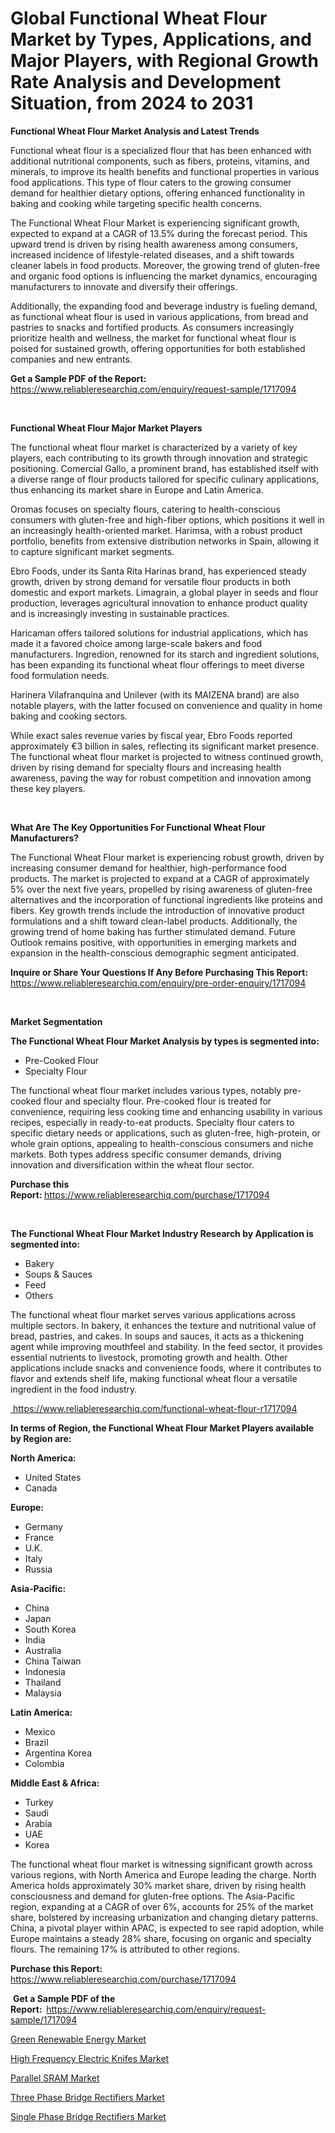 <p><h1>Global Functional Wheat Flour Market by Types, Applications, and Major Players, with Regional Growth Rate Analysis and Development Situation, from 2024 to 2031</h1></p><p><strong>Functional Wheat Flour Market Analysis and Latest Trends</strong></p>
<p><p>Functional wheat flour is a specialized flour that has been enhanced with additional nutritional components, such as fibers, proteins, vitamins, and minerals, to improve its health benefits and functional properties in various food applications. This type of flour caters to the growing consumer demand for healthier dietary options, offering enhanced functionality in baking and cooking while targeting specific health concerns.</p><p>The Functional Wheat Flour Market is experiencing significant growth, expected to expand at a CAGR of 13.5% during the forecast period. This upward trend is driven by rising health awareness among consumers, increased incidence of lifestyle-related diseases, and a shift towards cleaner labels in food products. Moreover, the growing trend of gluten-free and organic food options is influencing the market dynamics, encouraging manufacturers to innovate and diversify their offerings. </p><p>Additionally, the expanding food and beverage industry is fueling demand, as functional wheat flour is used in various applications, from bread and pastries to snacks and fortified products. As consumers increasingly prioritize health and wellness, the market for functional wheat flour is poised for sustained growth, offering opportunities for both established companies and new entrants.</p></p>
<p><strong>Get a Sample PDF of the Report:&nbsp;</strong> <a href="https://www.reliableresearchiq.com/enquiry/request-sample/1717094?utm_campaign=1725&utm_medium=2&utm_source=Github&utm_content=ia&utm_term=19102024&utm_id=functional-wheat-flour">https://www.reliableresearchiq.com/enquiry/request-sample/1717094</a></p>
<p>&nbsp;</p>
<p><strong>Functional Wheat Flour Major Market Players</strong></p>
<p><p>The functional wheat flour market is characterized by a variety of key players, each contributing to its growth through innovation and strategic positioning. Comercial Gallo, a prominent brand, has established itself with a diverse range of flour products tailored for specific culinary applications, thus enhancing its market share in Europe and Latin America. </p><p>Oromas focuses on specialty flours, catering to health-conscious consumers with gluten-free and high-fiber options, which positions it well in an increasingly health-oriented market. Harimsa, with a robust product portfolio, benefits from extensive distribution networks in Spain, allowing it to capture significant market segments.</p><p>Ebro Foods, under its Santa Rita Harinas brand, has experienced steady growth, driven by strong demand for versatile flour products in both domestic and export markets. Limagrain, a global player in seeds and flour production, leverages agricultural innovation to enhance product quality and is increasingly investing in sustainable practices.</p><p>Haricaman offers tailored solutions for industrial applications, which has made it a favored choice among large-scale bakers and food manufacturers. Ingredion, renowned for its starch and ingredient solutions, has been expanding its functional wheat flour offerings to meet diverse food formulation needs.</p><p>Harinera Vilafranquina and Unilever (with its MAIZENA brand) are also notable players, with the latter focused on convenience and quality in home baking and cooking sectors.</p><p>While exact sales revenue varies by fiscal year, Ebro Foods reported approximately €3 billion in sales, reflecting its significant market presence. The functional wheat flour market is projected to witness continued growth, driven by rising demand for specialty flours and increasing health awareness, paving the way for robust competition and innovation among these key players.</p></p>
<p>&nbsp;</p>
<p><strong>What Are The Key Opportunities For Functional Wheat Flour Manufacturers?</strong></p>
<p><p>The Functional Wheat Flour market is experiencing robust growth, driven by increasing consumer demand for healthier, high-performance food products. The market is projected to expand at a CAGR of approximately 5% over the next five years, propelled by rising awareness of gluten-free alternatives and the incorporation of functional ingredients like proteins and fibers. Key growth trends include the introduction of innovative product formulations and a shift toward clean-label products. Additionally, the growing trend of home baking has further stimulated demand. Future Outlook remains positive, with opportunities in emerging markets and expansion in the health-conscious demographic segment anticipated.</p></p>
<p><strong>Inquire or Share Your Questions If Any Before Purchasing This Report:</strong> <a href="https://www.reliableresearchiq.com/enquiry/pre-order-enquiry/1717094?utm_campaign=1725&utm_medium=2&utm_source=Github&utm_content=ia&utm_term=19102024&utm_id=functional-wheat-flour">https://www.reliableresearchiq.com/enquiry/pre-order-enquiry/1717094</a></p>
<p>&nbsp;</p>
<p><strong>Market Segmentation</strong></p>
<p><strong>The Functional Wheat Flour Market Analysis by types is segmented into:</strong></p>
<p><ul><li>Pre-Cooked Flour</li><li>Specialty Flour</li></ul></p>
<p><p>The functional wheat flour market includes various types, notably pre-cooked flour and specialty flour. Pre-cooked flour is treated for convenience, requiring less cooking time and enhancing usability in various recipes, especially in ready-to-eat products. Specialty flour caters to specific dietary needs or applications, such as gluten-free, high-protein, or whole grain options, appealing to health-conscious consumers and niche markets. Both types address specific consumer demands, driving innovation and diversification within the wheat flour sector.</p></p>
<p><strong>Purchase this Report:&nbsp;</strong><a href="https://www.reliableresearchiq.com/purchase/1717094?utm_campaign=1725&utm_medium=2&utm_source=Github&utm_content=ia&utm_term=19102024&utm_id=functional-wheat-flour">https://www.reliableresearchiq.com/purchase/1717094</a></p>
<p>&nbsp;</p>
<p><strong>The Functional Wheat Flour Market Industry Research by Application is segmented into:</strong></p>
<p><ul><li>Bakery</li><li>Soups & Sauces</li><li>Feed</li><li>Others</li></ul></p>
<p><p>The functional wheat flour market serves various applications across multiple sectors. In bakery, it enhances the texture and nutritional value of bread, pastries, and cakes. In soups and sauces, it acts as a thickening agent while improving mouthfeel and stability. In the feed sector, it provides essential nutrients to livestock, promoting growth and health. Other applications include snacks and convenience foods, where it contributes to flavor and extends shelf life, making functional wheat flour a versatile ingredient in the food industry.</p></p>
<p><a href="https://www.reliableresearchiq.com/functional-wheat-flour-r1717094?utm_campaign=1725&utm_medium=2&utm_source=Github&utm_content=ia&utm_term=19102024&utm_id=functional-wheat-flour">&nbsp;https://www.reliableresearchiq.com/functional-wheat-flour-r1717094</a></p>
<p><strong>In terms of Region, the Functional Wheat Flour Market Players available by Region are:</strong></p>
<p>
    <p> <strong> North America: </strong>
        <ul>
            <li>United States</li>
            <li>Canada</li>
        </ul>
        </p> 
    <p> <strong> Europe: </strong>
        <ul>
            <li>Germany</li>
            <li>France</li>
            <li>U.K.</li>
            <li>Italy</li>
            <li>Russia</li>
        </ul>
        </p> 
    <p> <strong> Asia-Pacific: </strong>
        <ul>
            <li>China</li>
            <li>Japan</li>
            <li>South Korea</li>
            <li>India</li>
            <li>Australia</li>
            <li>China Taiwan</li>
            <li>Indonesia</li>
            <li>Thailand</li>
            <li>Malaysia</li>
        </ul>
        </p> 
    <p> <strong> Latin America: </strong>
        <ul>
            <li>Mexico</li>
            <li>Brazil</li>
            <li>Argentina Korea</li>
            <li>Colombia</li>
        </ul>
        </p> 
    <p> <strong> Middle East & Africa: </strong>
        <ul>
            <li>Turkey</li>
            <li>Saudi</li>
            <li>Arabia</li>
            <li>UAE</li>
            <li>Korea</li>
        </ul>
    </p>
    </p>
<p><p>The functional wheat flour market is witnessing significant growth across various regions, with North America and Europe leading the charge. North America holds approximately 30% market share, driven by rising health consciousness and demand for gluten-free options. The Asia-Pacific region, expanding at a CAGR of over 6%, accounts for 25% of the market share, bolstered by increasing urbanization and changing dietary patterns. China, a pivotal player within APAC, is expected to see rapid adoption, while Europe maintains a steady 28% share, focusing on organic and specialty flours. The remaining 17% is attributed to other regions.</p></p>
<p><strong>Purchase this Report: </strong><a href="https://www.reliableresearchiq.com/purchase/1717094?utm_campaign=1725&utm_medium=2&utm_source=Github&utm_content=ia&utm_term=19102024&utm_id=functional-wheat-flour">https://www.reliableresearchiq.com/purchase/1717094</a></p>
<p>&nbsp;<strong>Get a Sample PDF of the Report:&nbsp;&nbsp;</strong><a href="https://www.reliableresearchiq.com/enquiry/request-sample/1717094?utm_campaign=1725&utm_medium=2&utm_source=Github&utm_content=ia&utm_term=19102024&utm_id=functional-wheat-flour">https://www.reliableresearchiq.com/enquiry/request-sample/1717094</a></p>
<p><strong></strong></p>
<p><p><a href="https://www.linkedin.com/pulse/green-renewable-energy-market-evolution-future-outlook-7wple?utm_campaign=1725&utm_medium=2&utm_source=Github&utm_content=ia&utm_term=19102024&utm_id=functional-wheat-flour">Green Renewable Energy Market</a></p><p><a href="https://github.com/NasrinKhan99/Market-Research-Report-List-1/blob/main/high-frequency-electric-knifes-market.md?utm_campaign=1725&utm_medium=2&utm_source=Github&utm_content=ia&utm_term=19102024&utm_id=functional-wheat-flour">High Frequency Electric Knifes Market</a></p><p><a href="https://www.linkedin.com/pulse/parallel-sram-market-size-share-trends-analysis-report-end-use-vftyf?utm_campaign=1725&utm_medium=2&utm_source=Github&utm_content=ia&utm_term=19102024&utm_id=functional-wheat-flour">Parallel SRAM Market</a></p><p><a href="https://www.linkedin.com/pulse/global-three-phase-bridge-rectifiers-market-trends-nryxf?utm_campaign=1725&utm_medium=2&utm_source=Github&utm_content=ia&utm_term=19102024&utm_id=functional-wheat-flour">Three Phase Bridge Rectifiers Market</a></p><p><a href="https://www.linkedin.com/pulse/digital-transformation-single-phase-bridge-rectifiers-industry-0dmtf?utm_campaign=1725&utm_medium=2&utm_source=Github&utm_content=ia&utm_term=19102024&utm_id=functional-wheat-flour">Single Phase Bridge Rectifiers Market</a></p></p>